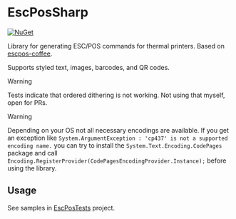 # EscPosSharp

[![NuGet](https://img.shields.io/nuget/v/EscPosSharp.svg)](https://www.nuget.org/packages/EscPosSharp/)



Library for generating ESC/POS commands for thermal printers. Based on [escpos-coffee](https://github.com/anastaciocintra/escpos-coffee).

Supports styled text, images, barcodes, and QR codes.

> [!WARNING]  
> Tests indicate that ordered dithering is not working. Not using that myself, open for PRs.

> [!WARNING]  
> Depending on your OS not all necessary encodings are available. If you get an exception like `System.ArgumentException : 'cp437' is not a supported encoding name.` you can try to install the `System.Text.Encoding.CodePages` package and call `Encoding.RegisterProvider(CodePagesEncodingProvider.Instance);` before using the library.

## Usage

See samples in [EscPosTests](https://github.com/flostellbrink/escpos-sharp/tree/main/EscPosSharp.Test) project.
